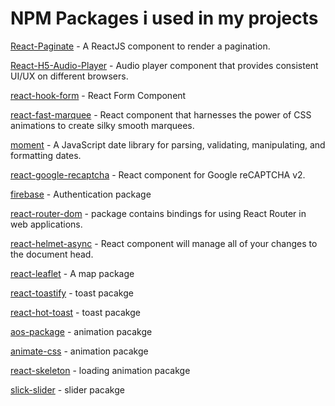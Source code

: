 # NPM Packages i used in my projects

[React-Paginate](https://www.npmjs.com/package/react-paginate) - A ReactJS component to render a pagination.

[React-H5-Audio-Player](https://www.npmjs.com/package/react-h5-audio-player) - Audio player component that provides consistent UI/UX on different browsers.

[react-hook-form](https://www.npmjs.com/package/react-hook-form) - React Form Component

[react-fast-marquee](https://www.npmjs.com/package/react-fast-marquee) - React component that harnesses the power of CSS animations to create silky smooth marquees.

[moment](https://www.npmjs.com/package/moment) - A JavaScript date library for parsing, validating, manipulating, and formatting dates.

[react-google-recaptcha](https://www.npmjs.com/package/react-google-recaptcha) - React component for Google reCAPTCHA v2.

[firebase](https://www.npmjs.com/package/firebase) - Authentication package

[react-router-dom](https://www.npmjs.com/package/react-router-dom) - package contains bindings for using React Router in web applications.

[react-helmet-async](https://www.npmjs.com/package/react-helmet-async) - React component will manage all of your changes to the document head.

[react-leaflet](https://react-leaflet.js.org/) - A map package

[react-toastify](https://fkhadra.github.io/react-toastify/introduction/) - toast pacakge

[react-hot-toast](https://react-hot-toast.com/) - toast pacakge

[aos-package](https://www.npmjs.com/package/aos) - animation pacakge

[animate-css](https://animate.style/) - animation pacakge

[react-skeleton](https://www.npmjs.com/package/react-loading-skeleton) - loading animation pacakge

[slick-slider](https://www.npmjs.com/package/aos) - slider pacakge

